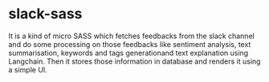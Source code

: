 # slack-sass

It is a kind of micro SASS which fetches feedbacks from the slack channel and do some processing on those feedbacks like sentiment analysis, text summarisation, keywords and tags generationand text explanation using Langchain. Then it stores those information in database and renders it using a simple UI.
